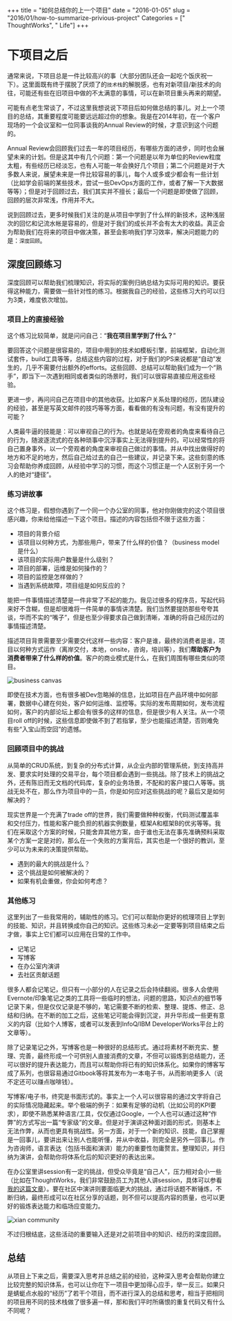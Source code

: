 +++
title = "如何总结你的上一个项目"
date = "2016-01-05"
slug = "2016/01/how-to-summarize-privious-project"
Categories = [" ThoughtWorks", " Life"]
+++
# 下项目之后

通常来说，下项目总是一件比较高兴的事（大部分团队还会一起吃个饭庆祝一下）。这里面既有终于摆脱了厌烦了的`技术栈`的解脱感，也有对新项目/新技术的向往，可能还有些在旧项目中做的不太满意的事情，可以在新项目重头再来的期望。

可能有点老生常谈了，不过这里我想说说下项目后如何做总结的事儿。对上一个项目的总结，其重要程度可能要远远超过你的想象。我是在2014年初，在一个客户现场的一个会议室和一位同事谈我的Annual Review的时候，才意识到这个问题的。

Annual Review会回顾我们过去一年的项目经历，有哪些方面的进步，同时也会展望未来的计划。但是这其中有几个问题：第一个问题是以年为单位的Review粒度太粗，有些经历已经淡忘，也有人可能一年会换好几个项目；第二个问题是对于大多数人来说，展望未来是一件比较容易的事儿，每个人或多或少都会有一些计划（比如学会前端的某些技术，尝试一些DevOps方面的工作，或者了解一下大数据等等）；但是对于回顾过去，我们其实并不擅长；最后一个问题是即使做了回顾，回顾的层次非常浅，作用并不大。

说到回顾过去，更多时候我们关注的是从项目中学到了什么样的新技术，这种浅层次的回忆和记流水帐是容易的，但是对于我们的成长并不会有太大的收益。真正会为帮助我们在将来的项目中做决策，甚至会影响我们学习效率，解决问题能力的是：`深度回顾`。

## 深度回顾练习

深度回顾可以帮助我们梳理知识，将实际的案例归纳总结为实际可用的知识。要获得这种能力，需要做一些针对性的练习。根据我自己的经验，这些练习大约可以归为3类，难度依次增加。

### 项目上的直接经验

这个练习比较简单，就是问问自己：“**我在项目里学到了什么？**”

要回答这个问题是很容易的，项目中用到的技术如模板引擎，前端框架，自动化测试套件，build工具等等，总结这些内容的过程，对于我们的PS来说都是“自动”发生的，几乎不需要付出额外的efforts。这些回顾、总结可以帮助我们成为一个“熟手”，即当下一次遇到相同或者类似的场景时，我们可以很容易直接应用这些经验。

更进一步，再问问自己在项目中的其他收获。比如客户关系处理的经历，团队建设的经验，甚至是写英文邮件的技巧等等方面，看看做的有没有问题，有没有提升的可能？

人类最牛逼的技能是：可以审视自己的行为。也就是站在旁观者的角度来看待自己的行为，随波逐流式的在各种琐事中沉浮事实上无法得到提升的。可以经常性的将自己置身事外，以一个旁观者的角度来审视自己做过的事情。并从中找出做得好的地方和不足的地方，然后自己给过去的自己一些建议，并记录下来。这些刻意的练习会帮助你养成回顾，从经验中学习的习惯，而这个习惯正是一个人区别于另一个人的绝对“捷径”。

### 练习讲故事

这个练习是，假想你遇到了一个同一个办公室的同事，他对你刚做完的这个项目很感兴趣，你来给他描述一下这个项目。描述的内容包括但不限于这些方面：

-  项目的背景介绍
-  该项目以何种方式，为那些用户，带来了什么样的价值？（business model是什么）
-  该项目的实际用户数量是什么级别？
-  项目的部署，运维是如何操作的？
-  项目的监控是怎样做的？
-  当遇到系统故障，项目组是如何反应的？

能把一件事情描述清楚是一件非常了不起的能力。我见过很多的程序员，写起代码来好不含糊，但是却很难将一件简单的事情讲清楚。我们当然要提防那些夸夸其谈，华而不实的“嘴子”，但是也至少得要求自己做到清晰，准确的将自己经历过的事情描述清楚。

描述项目背景需要至少需要交代这样一些内容：客户是谁，最终的消费者是谁，项目以何种方式运作（离岸交付，本地，onsite，咨询，培训等），我们**帮助客户为消费者带来了什么样的价值**。客户的商业模式是什么，在我们周围有哪些类似的项目。

![business canvas](/images/2016/01/bmcanvas-basic-model-resized.jpg)

即使在技术方面，也有很多被Dev忽略掉的信息，比如项目在产品环境中如何部署，数据中心建在何处，客户如何运维、监控等。实际的发布周期如何，发布流程如何，客户的内部论坛上都会有很多的这样的信息，但是很少有人关注。从一个项目roll off的时候，这些信息即使做不到了若指掌，至少也能描述清楚，否则难免有些“入宝山而空回”的遗憾。

### 回顾项目中的挑战

从简单的CRUD系统，到复杂的分布式计算，从企业内部的管理系统，到支持高并发、要求实时处理的交易平台，每个项目都会遇到一些挑战。除了技术上的挑战之外，还有陈旧而无文档的代码库，复杂的业务场景，不配和的客户接口人等等。挑战无处不在，那么作为项目中的一员，你是如何应对这些挑战的呢？最后又是如何解决的？

现实世界是一个充满了trade off的世界，我们需要做种种权衡，代码测试覆盖率和交付压力，性能和客户能负担的机器实例数量，框架A和框架B的优劣等等。我们在采取这个方案的时候，只能舍弃其他方案，由于谁也无法在事先准确预料采取某个方案一定是对的，那么在一个失败的方案背后，其实也是一个很好的教训，至少可以为未来的决策提供帮助。

-  遇到的最大的挑战是什么？
-  这个挑战是如何被解决的？
-  如果有机会重做，你会如何考虑？

### 其他练习

这里列出了一些我常用的，辅助性的练习。它们可以帮助你更好的梳理项目上学到的技能、知识，并且转换成你自己的知识。这些练习未必一定要等到项目结束之后才做，事实上它们都可以应用在日常的工作中。

-  记笔记
-  写博客
-  在办公室内演讲
-  去社区贡献话题

很多人都会记笔记，但只有一小部分的人在记录之后会持续翻阅。很多人会使用Evernote/印象笔记之类的工具将一些临时的想法，问题的思路，知识点的细节等记录下来，但是仅仅记录是不够的，笔记需要不断的检索、整理、提炼、修正、总结和归纳。在不断的加工之后，这些笔记可能会得到沉淀，并升华形成一些更有意义的内容（比如个人博客，或者可以发表到InfoQ/IBM DeveloperWorks平台上的文章等）。

除了记录笔记之外，写博客也是一种很好的总结形式。通过将素材不断充实、整理、完善，最终形成一个可供别人直接消费的文章，不但可以锻炼到总结能力，还可以很好的提升表达能力，而且可以帮助你将已有的知识体系化。如果你的博客写成了系列，也很容易通过Gitbook等将其发布为一本电子书，从而影响更多人（说不定还可以赚点咖啡钱）。

写博客/电子书，终究是书面形式的。事实上一个人可以很容易的通过文字将自己的实际情况隐藏起来。举个极端的例子：如果有足够的动机（比如公司的KPI要求），即使不熟悉某种语言/工具，仅仅通过Google，一个人也可以通过这种“作弊”的方式写出一篇“专家级”的文章。但是对于演讲这种面对面的形式，则基本上无法作弊，从而也更具有挑战性。另一方面，对于一个新的知识、技能，自己掌握是一回事儿，要讲出来让别人也能听懂，并从中收益，则完全是另外一回事儿。作为咨询师，语言表达（包括书面和演讲）能力的重要性勿庸赘言。整理知识，并归纳为演讲，会帮助你将体系化后的知识更好的表达出来。

在办公室里讲session有一定的挑战，但受众毕竟是“自己人”，压力相对会小一些（比如在ThoughtWorks，我们非常鼓励员工为其他人讲session，具体可以参看[我的这篇文章](http://icodeit.org/2015/01/how-we-do-training-in-thoughtworks/)）。要在社区中演讲则要面临更大的挑战，通过将话题不断锤炼，不断归纳，最终形成可以在社区分享的话题，则不但可以提高内容的质量，也可以更好的锻炼表达能力和临场应变能力。

![xian community](/images/2016/01/xian-resized.jpg)

不过归根结底，这些活动的重要输入还是对之前项目中的知识、经历的深度回顾。

## 总结

从项目上下来之后，需要深入思考并总结之前的经验，这种深入思考会帮助你建立比较完整的知识体系，也可以让你在下一项目中更加得心应手，举一反三。如果只是蜻蜓点水般的“经历”了若干个项目，而不进行深入的总结和思考，相当于把相同的项目用不同的技术栈做了很多遍一样，那和我们平时所痛恨的重复代码又有什么不同呢？
